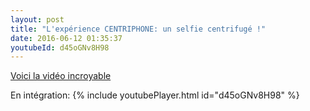 ```yaml
---
layout: post
title: "L'expérience CENTRIPHONE: un selfie centrifugé !"
date: 2016-06-12 01:35:37
youtubeId: d45oGNv8H98
---
```

[Voici la vidéo incroyable](https://www.youtube.com/watch?v=d45oGNv8H98) 

En intégration:
{% include youtubePlayer.html id="d45oGNv8H98" %}

